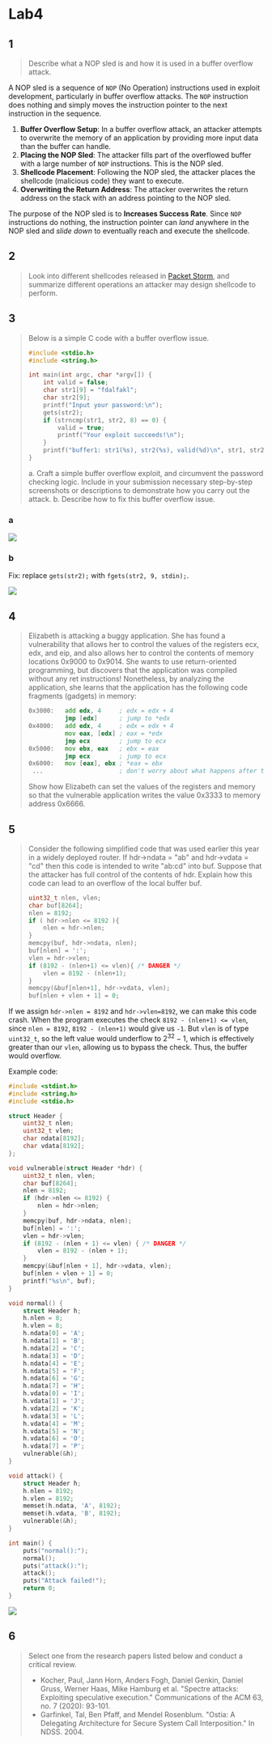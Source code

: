 # Lab4

## 1

> Describe what a NOP sled is and how it is used in a buffer overflow attack.

A NOP sled is a sequence of `NOP` (No Operation) instructions used in exploit development, particularly in buffer overflow attacks. The `NOP` instruction does nothing and simply moves the instruction pointer to the next instruction in the sequence.

1. **Buffer Overflow Setup**: In a buffer overflow attack, an attacker attempts to overwrite the memory of an application by providing more input data than the buffer can handle.
2. **Placing the NOP Sled**: The attacker fills part of the overflowed buffer with a large number of `NOP` instructions. This is the NOP sled.
3. **Shellcode Placement**: Following the NOP sled, the attacker places the shellcode (malicious code) they want to execute.
4. **Overwriting the Return Address**: The attacker overwrites the return address on the stack with an address pointing to the NOP sled.

The purpose of the NOP sled is to **Increases Success Rate**. Since `NOP` instructions do nothing, the instruction pointer can *land* anywhere in the NOP sled and *slide down* to eventually reach and execute the shellcode.

## 2

> Look into different shellcodes released in [Packet Storm](https://packetstormsecurity.com/files/tags/shellcode/), and summarize different operations an attacker may design shellcode to perform.

## 3

> Below is a simple C code with a buffer overflow issue.
>
> ```c
> #include <stdio.h>
> #include <string.h>
>
> int main(int argc, char *argv[]) {
>     int valid = false;
>     char str1[9] = "fdalfakl";
>     char str2[9];
>     printf("Input your password:\n");
>     gets(str2);
>     if (strncmp(str1, str2, 8) == 0) {
>         valid = true;
>         printf("Your exploit succeeds!\n");
>     }
>     printf("buffer1: str1(%s), str2(%s), valid(%d)\n", str1, str2, valid);
> }
> ```
>
> a. Craft a simple buffer overflow exploit, and circumvent the password checking logic. Include in your submission necessary step-by-step screenshots or descriptions to demonstrate how you carry out the attack.
> b. Describe how to fix this buffer overflow issue.

### a

![](attachments/Pasted%20image%2020240522145003.png)

### b

Fix: replace `gets(str2);` with `fgets(str2, 9, stdin);`.

![](attachments/Pasted%20image%2020240522145300.png)

## 4

> Elizabeth is attacking a buggy application. She has found a vulnerability that allows her to control the values of the registers ecx, edx, and eip, and also allows her to control the contents of memory locations 0x9000 to 0x9014. She wants to use return-oriented programming, but discovers that the application was compiled without any ret instructions! Nonetheless, by analyzing the application, she learns that the application has the following code fragments (gadgets) in memory:
>
> ```asm
> 0x3000:   add edx, 4     ; edx = edx + 4
>           jmp [edx]      ; jump to *edx
> 0x4000:   add edx, 4     ; edx = edx + 4
>           mov eax, [edx] ; eax = *edx
>           jmp ecx        ; jump to ecx
> 0x5000:   mov ebx, eax   ; ebx = eax
>           jmp ecx        ; jump to ecx
> 0x6000:   mov [eax], ebx ; *eax = ebx
>  ...                     ; don't worry about what happens after this
> ```
>
> Show how Elizabeth can set the values of the registers and memory so that the vulnerable application writes the value 0x3333 to memory address 0x6666.

## 5

> Consider the following simplified code that was used earlier this year in a widely deployed router. If hdr->ndata = "ab" and hdr->vdata = "cd" then this code is intended to write "ab:cd" into buf. Suppose that the attacker has full control of the contents of hdr. Explain how this code can lead to an overflow of the local buffer buf.
>
> ```c
> uint32_t nlen, vlen;
> char buf[8264];
> nlen = 8192;
> if ( hdr->nlen <= 8192 ){
>     nlen = hdr->nlen;
> }
> memcpy(buf, hdr->ndata, nlen);
> buf[nlen] = ':';
> vlen = hdr->vlen;
> if (8192 - (nlen+1) <= vlen){ /* DANGER */
>     vlen = 8192 - (nlen+1);
> }
> memcpy(&buf[nlen+1], hdr->vdata, vlen);
> buf[nlen + vlen + 1] = 0;
> ```

If we assign `hdr->nlen = 8192` and `hdr->vlen=8192`, we can make this code crash. When the program executes the check `8192 - (nlen+1) <= vlen`, since `nlen = 8192`, `8192 - (nlen+1)` would give us `-1`. But `vlen` is of type `uint32_t`, so the left value would underflow to $2^{32}-1$, which is effectively greater than our `vlen`, allowing us to bypass the check. Thus, the buffer would overflow.

Example code:

```c
#include <stdint.h>
#include <string.h>
#include <stdio.h>

struct Header {
    uint32_t nlen;
    uint32_t vlen;
    char ndata[8192];
    char vdata[8192];
};

void vulnerable(struct Header *hdr) {
    uint32_t nlen, vlen;
    char buf[8264];
    nlen = 8192;
    if (hdr->nlen <= 8192) {
        nlen = hdr->nlen;
    }
    memcpy(buf, hdr->ndata, nlen);
    buf[nlen] = ':';
    vlen = hdr->vlen;
    if (8192 - (nlen + 1) <= vlen) { /* DANGER */
        vlen = 8192 - (nlen + 1);
    }
    memcpy(&buf[nlen + 1], hdr->vdata, vlen);
    buf[nlen + vlen + 1] = 0;
    printf("%s\n", buf);
}

void normal() {
    struct Header h;
    h.nlen = 8;
    h.vlen = 8;
    h.ndata[0] = 'A';
    h.ndata[1] = 'B';
    h.ndata[2] = 'C';
    h.ndata[3] = 'D';
    h.ndata[4] = 'E';
    h.ndata[5] = 'F';
    h.ndata[6] = 'G';
    h.ndata[7] = 'H';
    h.vdata[0] = 'I';
    h.vdata[1] = 'J';
    h.vdata[2] = 'K';
    h.vdata[3] = 'L';
    h.vdata[4] = 'M';
    h.vdata[5] = 'N';
    h.vdata[6] = 'O';
    h.vdata[7] = 'P';
    vulnerable(&h);
}

void attack() {
    struct Header h;
    h.nlen = 8192;
    h.vlen = 8192;
    memset(h.ndata, 'A', 8192);
    memset(h.vdata, 'B', 8192);
    vulnerable(&h);
}

int main() {
    puts("normal():");
    normal();
    puts("attack():");
    attack();
    puts("Attack failed!");
    return 0;
}
```

![](attachments/Pasted%20image%2020240522154149.png)

## 6

> Select one from the research papers listed below and conduct a critical review.
>
> - Kocher, Paul, Jann Horn, Anders Fogh, Daniel Genkin, Daniel Gruss, Werner Haas, Mike Hamburg et al. "Spectre attacks: Exploiting speculative execution." Communications of the ACM 63, no. 7 (2020): 93-101.
> - Garfinkel, Tal, Ben Pfaff, and Mendel Rosenblum. "Ostia: A Delegating Architecture for Secure System Call Interposition." In NDSS. 2004.

